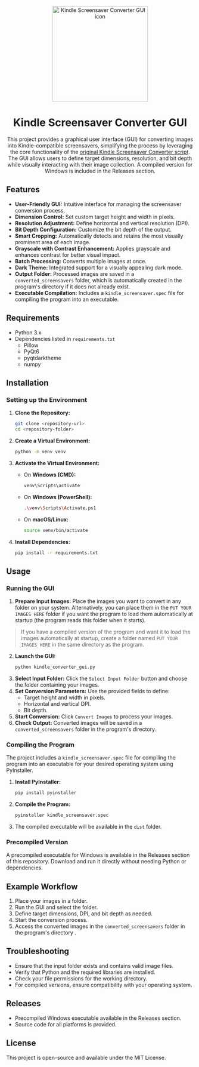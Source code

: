 <div align="center">
  <img src="./assets/icon.ico" alt="Kindle Screensaver Converter GUI icon" width="256">
</div>

<h1 align="center">Kindle Screensaver Converter GUI</h1>

<div align="center">
  This project provides a graphical user interface (GUI) for converting images into Kindle-compatible screensavers, simplifying the process by leveraging the core functionality of the <a href=https://github.com/neura-neura/kindle-screensaver-converter>original Kindle Screensaver Converter script</a>. The GUI allows users to define target dimensions, resolution, and bit depth while visually interacting with their image collection. A compiled version for Windows is included in the Releases section.
</div>

## Features

- **User-Friendly GUI:** Intuitive interface for managing the screensaver conversion process.
- **Dimension Control:** Set custom target height and width in pixels.
- **Resolution Adjustment:** Define horizontal and vertical resolution (DPI).
- **Bit Depth Configuration:** Customize the bit depth of the output.
- **Smart Cropping:** Automatically detects and retains the most visually prominent area of each image.
- **Grayscale with Contrast Enhancement:** Applies grayscale and enhances contrast for better visual impact.
- **Batch Processing:** Converts multiple images at once.
- **Dark Theme:** Integrated support for a visually appealing dark mode.
- **Output Folder:** Processed images are saved in a `converted_screensavers` folder, which is automatically created in the program's directory if it does not already exist.
- **Executable Compilation:** Includes a `kindle_screensaver.spec` file for compiling the program into an executable.

## Requirements

- Python 3.x
- Dependencies listed in `requirements.txt`
  - Pillow
  - PyQt6
  - pyqtdarktheme
  - numpy

## Installation

### Setting up the Environment

1. **Clone the Repository:**
   ```bash
   git clone <repository-url>
   cd <repository-folder>
   ```

2. **Create a Virtual Environment:**
   ```bash
   python -m venv venv
   ```

3. **Activate the Virtual Environment:**
   - On **Windows (CMD):**
     ```bash
     venv\Scripts\activate
     ```
   - On **Windows (PowerShell):**
     ```bash
     .\venv\Scripts\Activate.ps1
     ```
   - On **macOS/Linux:**
     ```bash
     source venv/bin/activate
     ```

4. **Install Dependencies:**
   ```bash
   pip install -r requirements.txt
   ```

## Usage

### Running the GUI

1. **Prepare Input Images:** Place the images you want to convert in any folder on your system. Alternatively, you can place them in the `PUT YOUR IMAGES HERE` folder if you want the program to load them automatically at startup (the program reads this folder when it starts). 

>If you have a compiled version of the program and want it to load the images automatically at startup, create a folder named `PUT YOUR IMAGES HERE` in the same directory as the program.
2. **Launch the GUI:**
   ```bash
   python kindle_converter_gui.py
   ```
3. **Select Input Folder:** Click the `Select Input Folder` button and choose the folder containing your images.
4. **Set Conversion Parameters:** Use the provided fields to define:
   - Target height and width in pixels.
   - Horizontal and vertical DPI.
   - Bit depth.
5. **Start Conversion:** Click `Convert Images` to process your images.
6. **Check Output:** Converted images will be saved in a `converted_screensavers` folder in the program's directory.

### Compiling the Program

The project includes a `kindle_screensaver.spec` file for compiling the program into an executable for your desired operating system using PyInstaller.

1. **Install PyInstaller:**
   ```bash
   pip install pyinstaller
   ```

2. **Compile the Program:**
   ```bash
   pyinstaller kindle_screensaver.spec
   ```

3. The compiled executable will be available in the `dist` folder.

### Precompiled Version

A precompiled executable for Windows is available in the Releases section of this repository. Download and run it directly without needing Python or dependencies.

## Example Workflow

1. Place your images in a folder.
2. Run the GUI and select the folder.
3. Define target dimensions, DPI, and bit depth as needed.
4. Start the conversion process.
5. Access the converted images in the `converted_screensavers` folder in the program's directory .

## Troubleshooting

- Ensure that the input folder exists and contains valid image files.
- Verify that Python and the required libraries are installed.
- Check your file permissions for the working directory.
- For compiled versions, ensure compatibility with your operating system.

## Releases

- Precompiled Windows executable available in the Releases section.
- Source code for all platforms is provided.

## License

This project is open-source and available under the MIT License.

